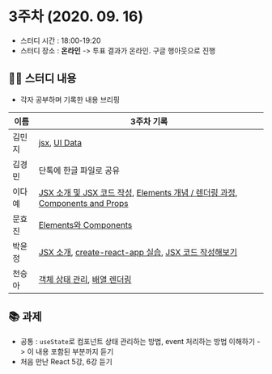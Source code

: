# 3주차 (2020. 09. 16)

* 스터디 시간 : 18:00-19:20
* 스터디 장소 : **온라인** -> 투표 결과가 온라인. 구글 행아웃으로 진행
 
## 🏃‍♀️ 스터디 내용
* 각자 공부하며 기록한 내용 브리핑

| 이름 | 3주차 기록 |
| --- | --- | 
| 김민지 | [jsx](https://github.com/mnxmnz/TIL/blob/master/React/jsx.md), [UI Data](https://github.com/mnxmnz/TIL/blob/master/React/uidata.md) |
| 김경민 | 단톡에 한글 파일로 공유 |
| 이다예 | [JSX 소개 및 JSX 코드 작성](https://yeyeah.tistory.com/2), [Elements 개념 / 렌더링 과정](https://yeyeah.tistory.com/3), [Components and Props](https://yeyeah.tistory.com/4) |
| 문효진 | [Elements와 Components](https://devvjin.tistory.com/2) |
| 박윤정 | [JSX 소개](https://parkyunjung.tistory.com/6), [create-react-app 실습](https://parkyunjung.tistory.com/7), [JSX 코드 작성해보기](https://parkyunjung.tistory.com/8) |
| 천승아 | [객체 상태 관리](https://github.com/1000peach/React-Study/blob/master/01.%20%EC%83%81%ED%83%9C%20%EA%B4%80%EB%A6%AC/01-01.%20%EA%B0%9D%EC%B2%B4%20%EC%83%81%ED%83%9C%20%EA%B4%80%EB%A6%AC/01.%20%EA%B0%9D%EC%B2%B4%20%EC%83%81%ED%83%9C%20%EA%B4%80%EB), [배열 렌더링](https://github.com/1000peach/React-Study/blob/master/01.%20%EC%83%81%ED%83%9C%20%EA%B4%80%EB%A6%AC/01-02.%20%EB%B0%B0%EC%97%B4%20%EC%83%81%ED%83%9C%20%EA%B4%80%EB%A6%AC/01.%20%EB%B0%B0%EC%97%B4%20%EB%A0%8C%EB%8D%94%EB%A7%81/01.%20%EB%B0%B0%EC%97%B4%20%EB%A0%8C%EB%8D%94%EB%A7%81.md) |
 

## 📚 과제
* 공통 : `useState`로 컴포넌트 상태 관리하는 방법, event 처리하는 방법 이해하기 -> 이 내용 포함된 부분까지 듣기
* 처음 만난 React 5강, 6강 듣기